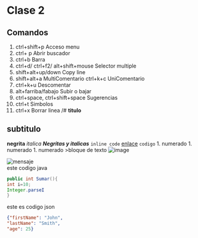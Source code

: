 # Clase 2

## Comandos

1. ctrl+shift+p Acceso menu
2. ctrl+ p Abrir buscador
3. ctrl+b Barra
4. ctrl+d/ ctrl+f2/ alt+shift+mouse Selector multiple
5. shift+alt+up/down Copy line
6. shift+alt+a MultiComentario ctrl+k+c UniComentario
7. ctrl+k+u Descomentar
8. alt+farriba/fabajo Subir o bajar
9. ctrl+space, ctrl+shift+space Sugerencias
10. ctrl+t Simbolos
11. ctrl+x Borrar linea
/# **titulo**

## subtitulo

**negrita**
*italica*
***Negritas y italicas***
`inline code`
    [enlace](http://www.google.es)
    `codigo`
    1. numerado
       1. numerado
          1. numerado
    >bloque de texto
    ![image](img/imagen1.png)

![mensaje](https://img.shields.io/badge/Codigo:-4CAC9D)
<br>
este codigo java

``` java
public int Sumar(){
int i=10;
Integer.parseI
}
```

este es codigo json
``` json
{"firstName": "John",
"lastName": "Smith",
"age": 25}
